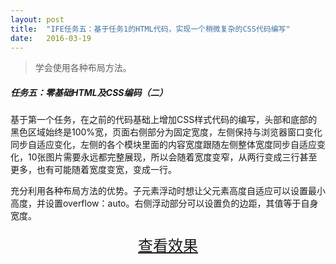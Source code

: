 ```yaml
---
layout: post
title:  "IFE任务五：基于任务1的HTML代码，实现一个稍微复杂的CSS代码编写"
date:   2016-03-19
---
```



> 学会使用各种布局方法。

##### 任务五：零基础HTML及CSS编码（二）

基于第一个任务，在之前的代码基础上增加CSS样式代码的编写，头部和底部的黑色区域始终是100%宽，页面右侧部分为固定宽度，左侧保持与浏览器窗口变化同步自适应变化，左侧的各个模块里面的内容宽度跟随左侧整体宽度同步自适应变化，10张图片需要永远都完整展现，所以会随着宽度变窄，从两行变成三行甚至更多，也有可能随着宽度变宽，变成一行。

充分利用各种布局方法的优势。子元素浮动时想让父元素高度自适应可以设置最小高度，并设置overflow：auto。右侧浮动部分可以设置负的边距，其值等于自身宽度。


<div>
<a href="https://irife.github.io/ife/tliyun/task5/task5.html" target="_blank"><div style="height:50px;line-height:50px;text-align:center;font-size:24px;">查看效果</div></a>
</div>

